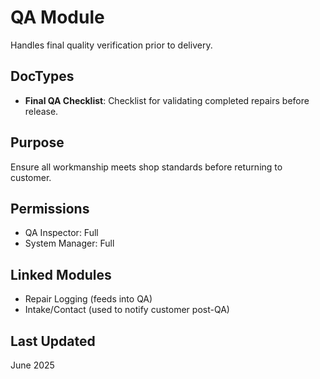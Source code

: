 # QA Module

Handles final quality verification prior to delivery.

## DocTypes
- **Final QA Checklist**: Checklist for validating completed repairs before release.

## Purpose
Ensure all workmanship meets shop standards before returning to customer.

## Permissions
- QA Inspector: Full
- System Manager: Full

## Linked Modules
- Repair Logging (feeds into QA)
- Intake/Contact (used to notify customer post-QA)

## Last Updated
June 2025